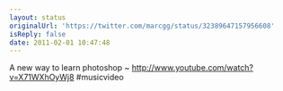 ```yaml
---
layout: status
originalUrl: 'https://twitter.com/marcgg/status/32389647157956608'
isReply: false
date: 2011-02-01 10:47:48
---
```


A new way to learn photoshop ~ http://www.youtube.com/watch?v=X71WXhOyWj8 #musicvideo
